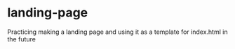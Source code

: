 # landing-page
Practicing making a landing page and using it as a template for index.html in the future
